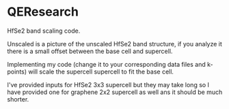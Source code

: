 # QEResearch
HfSe2 band scaling code.

Unscaled is a picture of the unscaled HfSe2 band structure, if you analyze it there is a small offset between the base cell and supercell.

Implementing my code (change it to your corresponding data files and k-points) will scale the supercell supercell to fit the base cell.

I've provided inputs for HfSe2 3x3 supercell but they may take long so I have provided one for graphene 2x2 supercell as well ans it should be much shorter.
